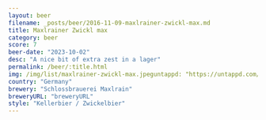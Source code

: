 ```yaml
---
layout: beer
filename: _posts/beer/2016-11-09-maxlrainer-zwickl-max.md
title: Maxlrainer Zwickl max
category: beer
score: 7
beer-date: "2023-10-02"
desc: "A nice bit of extra zest in a lager"
permalink: /beer/:title.html
img: /img/list/maxlrainer-zwickl-max.jpeguntappd: "https://untappd.com/b/schlossbrauerei-maxlrain-maxlrainer-zwickl-max/97550"
country: "Germany"
brewery: "Schlossbrauerei Maxlrain"
breweryURL: "breweryURL"
style: "Kellerbier / Zwickelbier"
---
```

